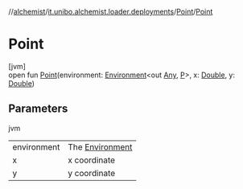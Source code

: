 //[alchemist](../../../index.md)/[it.unibo.alchemist.loader.deployments](../index.md)/[Point](index.md)/[Point](-point.md)

# Point

[jvm]\
open fun [Point](-point.md)(environment: [Environment](../../it.unibo.alchemist.model.interfaces/-environment/index.md)<out [Any](https://kotlinlang.org/api/latest/jvm/stdlib/kotlin/-any/index.html), [P](../-circle/index.md)>, x: [Double](https://kotlinlang.org/api/latest/jvm/stdlib/kotlin/-double/index.html), y: [Double](https://kotlinlang.org/api/latest/jvm/stdlib/kotlin/-double/index.html))

## Parameters

jvm

| | |
|---|---|
| environment | The [Environment](../../it.unibo.alchemist.model.interfaces/-environment/index.md) |
| x | x coordinate |
| y | y coordinate |

